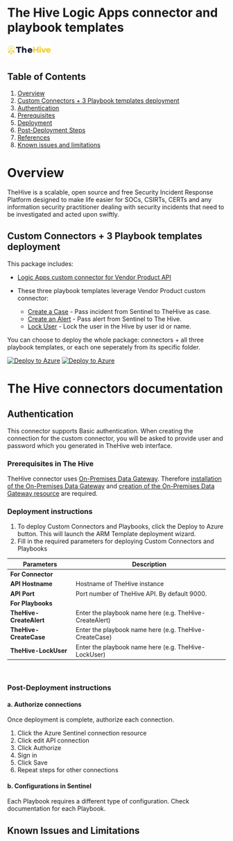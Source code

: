 # The Hive Logic Apps connector and playbook templates

<img src="./logo.png" alt="drawing" width="20%"/><br>

## Table of Contents

1. [Overview](#overview)
1. [Custom Connectors + 3 Playbook templates deployment](#deployall)
1. [Authentication](#importantnotes)
1. [Prerequisites](#prerequisites)
1. [Deployment](#deployment)
1. [Post-Deployment Steps](#postdeployment)
1. [References](#references)
1. [Known issues and limitations](#limitations)

<a name="overview">

# Overview

TheHive is a scalable, open source and free Security Incident Response Platform designed to make life easier for SOCs, CSIRTs, CERTs and any information security practitioner dealing with security incidents that need to be investigated and acted upon swiftly.

<a name="deployall">

## Custom Connectors + 3 Playbook templates deployment

This package includes:

* [Logic Apps custom connector for Vendor Product API](./VendorProductAPIConnector)


* These three playbook templates leverage Vendor Product custom connector:
  * [Create a Case](./Playbooks/TheHive-CreateCase) -  Pass incident from Sentinel to TheHive as case.
  * [Create an Alert](./Playbooks/TheHive-CreateAlert) -  Pass alert from Sentinel to The Hive.
  * [Lock User](./Playbooks/TheHive-LockUser) - Lock the user in the Hive by user id or name.

You can choose to deploy the whole package: connectors + all three playbook templates, or each one seperately from its specific folder.

[![Deploy to Azure](https://aka.ms/deploytoazurebutton)](https://portal.azure.com/#create/Microsoft.Template/uri/https%3A%2F%2Fraw.githubusercontent.com%2FAzure%2FAzure-Sentinel%2Fmaster%2FSolutions%2FBasePlaybooksSolution%2FPlaybooks%2Fazuredeploy.json)
[![Deploy to Azure](https://aka.ms/deploytoazuregovbutton)](https://portal.azure.us/#create/Microsoft.Template/uri/https%3A%2F%2Fraw.githubusercontent.com%2FAzure%2FAzure-Sentinel%2Fmaster%2FSolutions%2FBasePlaybooksSolution%2FPlaybooks%2Fazuredeploy.json)

# The Hive connectors documentation 

<a name="authentication">

## Authentication

This connector supports Basic authentication.
When creating the connection for the custom connector, you will be asked to provide user and password which you generated in
TheHive web interface.

<a name="prerequisites">

### Prerequisites in The Hive

TheHive connector uses [On-Premises Data Gateway](https://docs.microsoft.com/data-integration/gateway/service-gateway-onprem).
Therefore [installation of the On-Premises Data Gateway](https://docs.microsoft.com/azure/logic-apps/logic-apps-gateway-install) and [creation of the On-Premises Data Gateway resource](https://docs.microsoft.com/azure/logic-apps/logic-apps-gateway-connection#create-azure-gateway-resource) are required.

<a name="deployment">

### Deployment instructions 

1. To deploy Custom Connectors and Playbooks, click the Deploy to Azure button. This will launch the ARM Template deployment wizard.
2. Fill in the required parameters for deploying Custom Connectors and Playbooks

| Parameters              | Description                                             |
|-------------------------|---------------------------------------------------------|
| **For Connector**       |
| **API Hostname**        | Hostname of TheHive instance                            |
| **API Port**            | Port number of TheHive API. By default 9000.            |
| **For Playbooks**       |
| **TheHive-CreateAlert** | Enter the playbook name here (e.g. TheHive-CreateAlert) |
| **TheHive-CreateCase**  | Enter the playbook name here (e.g. TheHive-CreateCase)  |
| **TheHive-LockUser**    | Enter the playbook name here (e.g. TheHive-LockUser)    |

<br>
<a name="postdeployment">

### Post-Deployment instructions

#### a. Authorize connections

Once deployment is complete, authorize each connection.

1. Click the Azure Sentinel connection resource
2. Click edit API connection
3. Click Authorize
4. Sign in
5. Click Save
6. Repeat steps for other connections

#### b. Configurations in Sentinel

Each Playbook requires a different type of configuration. Check documentation for each Playbook.

<a name="limitations">

## Known Issues and Limitations